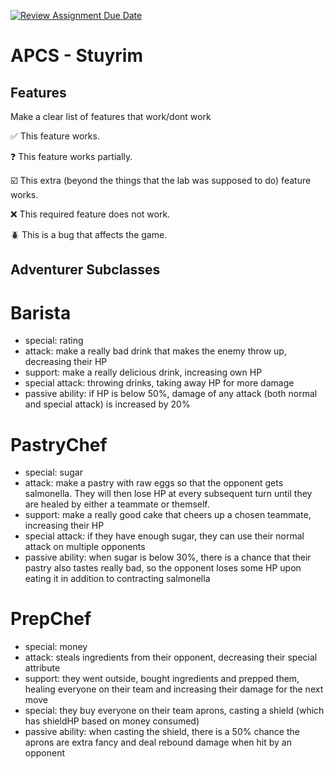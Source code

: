 [![Review Assignment Due Date](https://classroom.github.com/assets/deadline-readme-button-22041afd0340ce965d47ae6ef1cefeee28c7c493a6346c4f15d667ab976d596c.svg)](https://classroom.github.com/a/KprAwj1n)
# APCS - Stuyrim

## Features

Make a clear list of features that work/dont work

:white_check_mark: This feature works.

:question: This feature works partially.

:ballot_box_with_check: This extra (beyond the things that the lab was supposed to do) feature works.

:x: This required feature does not work.

:beetle: This is a bug that affects the game.


## Adventurer Subclasses

# **Barista**
- special: rating
- attack: make a really bad drink that makes the enemy throw up, decreasing their HP
- support: make a really delicious drink, increasing own HP
- special attack: throwing drinks, taking away HP for more damage
- passive ability: if HP is below 50%, damage of any attack (both normal and special attack) is increased by 20%
# **PastryChef**
- special: sugar
- attack: make a pastry with raw eggs so that the opponent gets salmonella. They will then lose HP at every subsequent turn until they are healed by either a teammate or themself.
- support: make a really good cake that cheers up a chosen teammate, increasing their HP
- special attack: if they have enough sugar, they can use their normal attack on multiple opponents 
- passive ability: when sugar is below 30%, there is a chance that their pastry also tastes really bad, so the opponent loses some HP upon eating it in addition to contracting salmonella
# **PrepChef**
- special: money
- attack: steals ingredients from their opponent, decreasing their special attribute
- support: they went outside, bought ingredients and prepped them, healing everyone on their team and increasing their damage for the next move
- special: they buy everyone on their team aprons, casting a shield (which has shieldHP based on money consumed)
- passive ability: when casting the shield, there is a 50% chance the aprons are extra fancy and deal rebound damage when hit by an opponent
